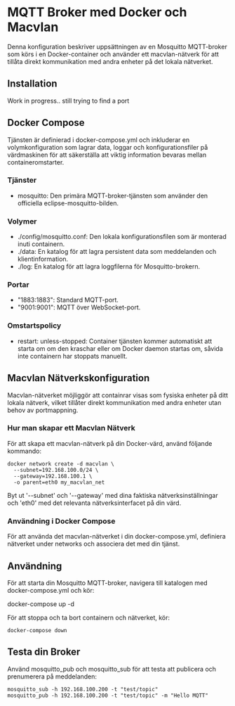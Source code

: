 # MQTT Broker med Docker och Macvlan

Denna konfiguration beskriver uppsättningen av en Mosquitto MQTT-broker som körs i en Docker-container och använder ett macvlan-nätverk för att tillåta direkt kommunikation med andra enheter på det lokala nätverket.

## Installation
Work in progress.. still trying to find a port


## Docker Compose

Tjänsten är definierad i docker-compose.yml och inkluderar en volymkonfiguration som lagrar data, loggar och konfigurationsfiler på värdmaskinen för att säkerställa att viktig information bevaras mellan containeromstarter.

### Tjänster

- mosquitto: Den primära MQTT-broker-tjänsten som använder den officiella eclipse-mosquitto-bilden.

### Volymer

- ./config/mosquitto.conf: Den lokala konfigurationsfilen som är monterad inuti containern.
- ./data: En katalog för att lagra persistent data som meddelanden och klientinformation.
- ./log: En katalog för att lagra loggfilerna för Mosquitto-brokern.

### Portar

- "1883:1883": Standard MQTT-port.
- "9001:9001": MQTT över WebSocket-port.

### Omstartspolicy

- restart: unless-stopped: Container tjänsten kommer automatiskt att starta om om den kraschar eller om Docker daemon startas om, såvida inte containern har stoppats manuellt.

## Macvlan Nätverkskonfiguration

Macvlan-nätverket möjliggör att containrar visas som fysiska enheter på ditt lokala nätverk, vilket tillåter direkt kommunikation med andra enheter utan behov av portmappning.

### Hur man skapar ett Macvlan Nätverk

För att skapa ett macvlan-nätverk på din Docker-värd, använd följande kommando:

```console
docker network create -d macvlan \
  --subnet=192.168.100.0/24 \
  --gateway=192.168.100.1 \
  -o parent=eth0 my_macvlan_net
```

Byt ut '--subnet' och '--gateway' med dina faktiska nätverksinställningar och 'eth0' med det relevanta nätverksinterfacet på din värd.

### Användning i Docker Compose

För att använda det macvlan-nätverket i din docker-compose.yml, definiera nätverket under networks och associera det med din tjänst.

## Användning

För att starta din Mosquitto MQTT-broker, navigera till katalogen med docker-compose.yml och kör:

docker-compose up -d

För att stoppa och ta bort containern och nätverket, kör:

```console
docker-compose down
```

## Testa din Broker

Använd mosquitto_pub och mosquitto_sub för att testa att publicera och prenumerera på meddelanden:

```console
mosquitto_sub -h 192.168.100.200 -t "test/topic"
mosquitto_pub -h 192.168.100.200 -t "test/topic" -m "Hello MQTT"
```
